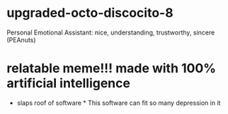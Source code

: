 # upgraded-octo-discocito-8
Personal Emotional Assistant: nice, understanding, trustworthy, sincere (PEAnuts)

# relatable meme!!! made with 100% artificial intelligence
* slaps roof of software * 
This software can fit so many depression in it
